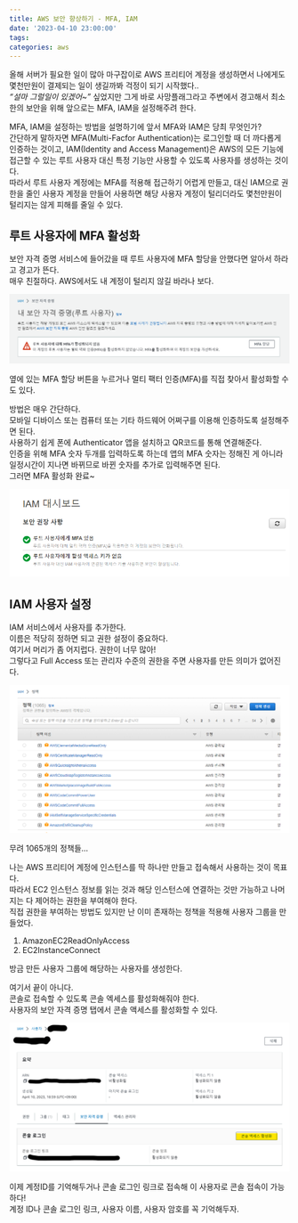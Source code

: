```yaml
---
title: AWS 보안 향상하기 - MFA, IAM
date: '2023-04-10 23:00:00'
tags:
categories: aws
---
```


올해 서버가 필요한 일이 많아 마구잡이로 AWS 프리티어 계정을 생성하면서 나에게도 몇천만원이 결제되는 일이 생길까봐 걱정이 되기 시작했다..  
_“설마 그럴일이 있겠어~”_ 싶었지만 그게 바로 사망플래그라고 주변에서 경고해서 최소한의 보안을 위해 앞으로는 MFA, IAM을 설정해주려 한다.

MFA, IAM을 설정하는 방법을 설명하기에 앞서 MFA와 IAM은 당최 무엇인가?  
간단하게 말하자면 MFA(Multi-Facfor Authentication)는 로그인할 때 더 까다롭게 인증하는 것이고, IAM(Identity and Access Management)은 AWS의 모든 기능에 접근할 수 있는 루트 사용자 대신 특정 기능만 사용할 수 있도록 사용자를 생성하는 것이다.  
따라서 루트 사용자 계정에는 MFA를 적용해 접근하기 어렵게 만들고, 대신 IAM으로 권한을 줄인 사용자 계정을 만들어 사용하면 해당 사용자 계정이 털리더라도 몇천만원이 털리지는 않게 피해를 줄일 수 있다.

## 루트 사용자에 MFA 활성화

보안 자격 증명 서비스에 들어갔을 때 루트 사용자에 MFA 할당을 안했다면 알아서 하라고 경고가 뜬다.  
매우 친절하다. AWS에서도 내 계정이 털리지 않길 바라나 보다.

![보안 자격 증명 탭의 MFA 활성화 경고](mfa-alert.png)

옆에 있는 MFA 할당 버튼을 누르거나 멀티 팩터 인증(MFA)를 직접 찾아서 활성화할 수도 있다.

방법은 매우 간단하다.  
모바일 디바이스 또는 컴퓨터 또는 기타 하드웨어 어쩌구를 이용해 인증하도록 설정해주면 된다.  
사용하기 쉽게 폰에 Authenticator 앱을 설치하고 QR코드를 통해 연결해준다.  
인증을 위해 MFA 숫자 두개를 입력하도록 하는데 앱의 MFA 숫자는 정해진 게 아니라 일정시간이 지나면 바뀌므로 바뀐 숫자를 추가로 입력해주면 된다.  
그러면 MFA 활성화 완료~

![MFA 활성화 완료 화면](mfa-success.png)

## IAM 사용자 설정

IAM 서비스에서 사용자를 추가한다.  
이름은 적당히 정하면 되고 권한 설정이 중요하다.  
여기서 머리가 좀 어지럽다. 권한이 너무 많아!  
그렇다고 Full Access 또는 관리자 수준의 권한을 주면 사용자를 만든 의미가 없어진다.

![IAM 정책들](iam-policies.png)

무려 1065개의 정책들…

나는 AWS 프리티어 계정에 인스턴스를 딱 하나만 만들고 접속해서 사용하는 것이 목표다.  
따라서 EC2 인스턴스 정보를 읽는 것과 해당 인스턴스에 연결하는 것만 가능하고 나머지는 다 제어하는 권한을 부여해야 한다.  
직접 권한을 부여하는 방법도 있지만 난 이미 존재하는 정책을 적용해 사용자 그룹을 만들었다.

1. AmazonEC2ReadOnlyAccess
2. EC2InstanceConnect

방금 만든 사용자 그룹에 해당하는 사용자를 생성한다.

여기서 끝이 아니다.  
콘솔로 접속할 수 있도록 콘솔 엑세스를 활성화해줘야 한다.  
사용자의 보안 자격 증명 탭에서 콘솔 액세스를 활성화할 수 있다.

![보안 자격 증명 탭의 콘솔 액세스 활성화 버튼](iam-console-access.png)

이제 계정ID를 기억해두거나 콘솔 로그인 링크로 접속해 이 사용자로 콘솔 접속이 가능하다!  
계정 ID나 콘솔 로그인 링크, 사용자 이름, 사용자 암호를 꼭 기억해두자.

```toc

```
